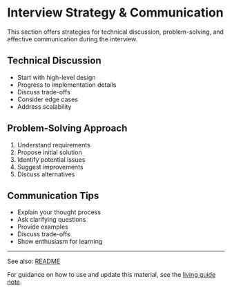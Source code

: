 # Interview Strategy & Communication

This section offers strategies for technical discussion, problem-solving, and effective communication during the interview.

## Technical Discussion
- Start with high-level design
- Progress to implementation details
- Discuss trade-offs
- Consider edge cases
- Address scalability

## Problem-Solving Approach
1. Understand requirements
2. Propose initial solution
3. Identify potential issues
4. Suggest improvements
5. Discuss alternatives

## Communication Tips
- Explain your thought process
- Ask clarifying questions
- Provide examples
- Discuss trade-offs
- Show enthusiasm for learning

---

See also: [README](README.md)

For guidance on how to use and update this material, see the [living guide note](README.md#living-guide-note). 